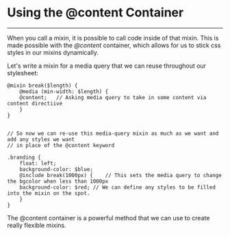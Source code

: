 # Using the @content Container
---

When you call a mixin, it is possible to call code inside of that mixin. This is made possible with the _@content_ container, which allows for us to stick css styles in our mixins dynamically.

Let's write a mixin for a media query that we can reuse throughout our stylesheet:

```
@mixin break($length) {
    @media (min-width: $length) {
	@content;	// Asking media query to take in some content via content directiive
    }
}


// So now we can re-use this media-query mixin as much as we want and add any styles we want
// in place of the @content keyword

.branding {
    float: left;
    background-color: $blue;
    @include break(1000px) {	// This sets the media query to change the bgcolor when less than 1000px
	background-color: $red;	// We can define any styles to be filled into the mixin on the spot.
    }
}
```

The @content container is a powerful method that we can use to create really flexible mixins.

